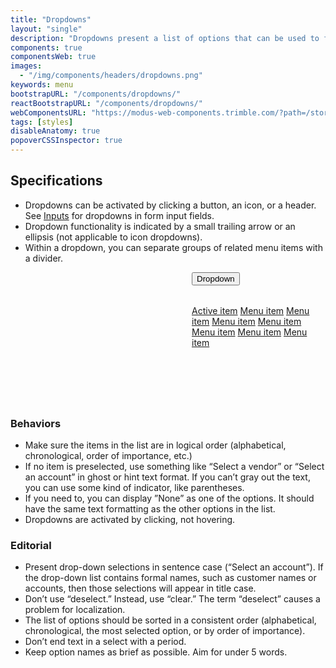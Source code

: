 ```yaml
---
title: "Dropdowns"
layout: "single"
description: "Dropdowns present a list of options that can be used to filter or sort existing content."
components: true
componentsWeb: true
images:
  - "/img/components/headers/dropdowns.png"
keywords: menu
bootstrapURL: "/components/dropdowns/"
reactBootstrapURL: "/components/dropdowns/"
webComponentsURL: "https://modus-web-components.trimble.com/?path=/story/components-dropdown--default"
tags: [styles]
disableAnatomy: true
popoverCSSInspector: true
---
```


## Specifications

- Dropdowns can be activated by clicking a button, an icon, or a header. See [Inputs](/components/web/inputs/) for dropdowns in form input fields.
- Dropdown functionality is indicated by a small trailing arrow or an ellipsis (not applicable to icon dropdowns).
- Within a dropdown, you can separate groups of related menu items with a divider.

<div class="guide-example-block p-4 mb-3 bg-secondary bg-opacity-10 w-100 mx-auto">
  <div class="guide-sample mb-3 pt-5 mt-2" style="padding-bottom: 120px; padding-left: 290px;">
    <div class="dropdown">
      <button
        class="btn btn-primary dropdown-toggle pe-none"
        type="button"
        id="dropdownMenuButton"
        aria-haspopup="true"
        aria-expanded="false"
        data-bs-toggle="popover"
        data-bs-placement="left"
        data-bs-custom-class="popover-css-inspector"
        data-css-inspector-hide="b-width b-color border-radius margin width"
        data-css-inspector-show="">
        Dropdown
      </button>
      <div
        class="dropdown-menu dropdown-menu-sm show"
        aria-labelledby="dropdownMenuButton"
        x-placement="bottom-start"
        style="will-change: transform; top: 0; left: 0; transform: translate3d(0, 32px, 0);"
      >
        <a class="dropdown-item active" href="#">Active item</a>
        <a class="dropdown-item" href="#">Menu item</a>
        <a class="dropdown-item" href="#"
        data-bs-toggle="popover"
        data-bs-placement="right"
        data-bs-custom-class="popover-css-inspector"
        data-css-inspector-hide="b-width b-radius b-color b-left-width height margin width"
        data-css-inspector-show=""
        >Menu item</a>
        <a class="dropdown-item" href="#">Menu item</a>
        <a class="dropdown-item" href="#">Menu item</a>
        <a class="dropdown-item" href="#">Menu item</a>
        <a class="dropdown-item" href="#">Menu item</a>
        <a class="dropdown-item" href="#">Menu item</a>
      </div>
    </div>
  </div>
</div>

### Behaviors

- Make sure the items in the list are in logical order (alphabetical, chronological, order of importance, etc.)
- If no item is preselected, use something like “Select a vendor” or “Select an account” in ghost or hint text format. If you can’t gray out the text, you can use some kind of indicator, like parentheses.
- If you need to, you can display ”None” as one of the options. It should have the same text formatting as the other options in the list.
- Dropdowns are activated by clicking, not hovering.

### Editorial

- Present drop-down selections in sentence case (“Select an account”). If the drop-down list contains formal names, such as customer names or accounts, then those selections will appear in title case.
- Don’t use “deselect.” Instead, use “clear.” The term “deselect” causes a problem for localization.
- The list of options should be sorted in a consistent order (alphabetical, chronological, the most selected option, or by order of importance).
- Don’t end text in a select with a period.
- Keep option names as brief as possible. Aim for under 5 words.
